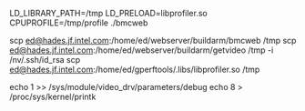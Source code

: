 LD_LIBRARY_PATH=/tmp LD_PRELOAD=libprofiler.so CPUPROFILE=/tmp/profile ./bmcweb

scp ed@hades.jf.intel.com:/home/ed/webserver/buildarm/bmcweb /tmp
scp ed@hades.jf.intel.com:/home/ed/webserver/buildarm/getvideo /tmp -i /nv/.ssh/id_rsa
scp ed@hades.jf.intel.com:/home/ed/gperftools/.libs/libprofiler.so /tmp

echo 1 >> /sys/module/video_drv/parameters/debug
echo 8 > /proc/sys/kernel/printk
